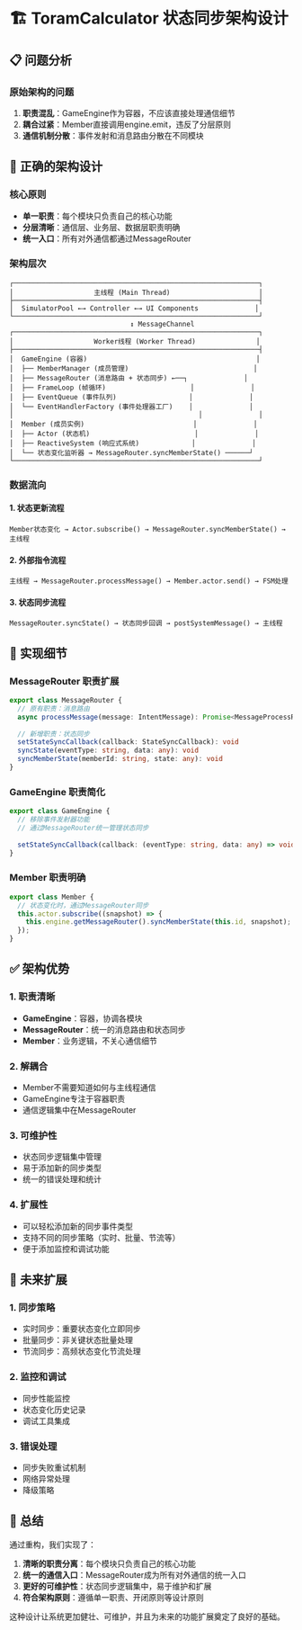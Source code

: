 # 🏗️ ToramCalculator 状态同步架构设计

## 📋 问题分析

### 原始架构的问题
1. **职责混乱**：GameEngine作为容器，不应该直接处理通信细节
2. **耦合过紧**：Member直接调用engine.emit，违反了分层原则
3. **通信机制分散**：事件发射和消息路由分散在不同模块

## 🎯 正确的架构设计

### 核心原则
- **单一职责**：每个模块只负责自己的核心功能
- **分层清晰**：通信层、业务层、数据层职责明确
- **统一入口**：所有对外通信都通过MessageRouter

### 架构层次

```
┌─────────────────────────────────────────────────────────────┐
│                    主线程 (Main Thread)                      │
├─────────────────────────────────────────────────────────────┤
│  SimulatorPool ←→ Controller ←→ UI Components              │
└─────────────────────────────────────────────────────────────┘
                              ↕ MessageChannel
┌─────────────────────────────────────────────────────────────┐
│                    Worker线程 (Worker Thread)               │
├─────────────────────────────────────────────────────────────┤
│  GameEngine (容器)                                          │
│  ├── MemberManager (成员管理)                               │
│  ├── MessageRouter (消息路由 + 状态同步) ←──┐              │
│  ├── FrameLoop (帧循环)                     │              │
│  ├── EventQueue (事件队列)                  │              │
│  └── EventHandlerFactory (事件处理器工厂)    │              │
│                                              │              │
│  Member (成员实例)                           │              │
│  ├── Actor (状态机)                          │              │
│  ├── ReactiveSystem (响应式系统)             │              │
│  └── 状态变化监听器 → MessageRouter.syncMemberState() ──────┘
└─────────────────────────────────────────────────────────────┘
```

### 数据流向

#### 1. 状态更新流程
```
Member状态变化 → Actor.subscribe() → MessageRouter.syncMemberState() → 主线程
```

#### 2. 外部指令流程
```
主线程 → MessageRouter.processMessage() → Member.actor.send() → FSM处理
```

#### 3. 状态同步流程
```
MessageRouter.syncState() → 状态同步回调 → postSystemMessage() → 主线程
```

## 🔧 实现细节

### MessageRouter 职责扩展
```typescript
export class MessageRouter {
  // 原有职责：消息路由
  async processMessage(message: IntentMessage): Promise<MessageProcessResult>
  
  // 新增职责：状态同步
  setStateSyncCallback(callback: StateSyncCallback): void
  syncState(eventType: string, data: any): void
  syncMemberState(memberId: string, state: any): void
}
```

### GameEngine 职责简化
```typescript
export class GameEngine {
  // 移除事件发射器功能
  // 通过MessageRouter统一管理状态同步
  
  setStateSyncCallback(callback: (eventType: string, data: any) => void): void
}
```

### Member 职责明确
```typescript
export class Member {
  // 状态变化时，通过MessageRouter同步
  this.actor.subscribe((snapshot) => {
    this.engine.getMessageRouter().syncMemberState(this.id, snapshot);
  });
}
```

## ✅ 架构优势

### 1. 职责清晰
- **GameEngine**：容器，协调各模块
- **MessageRouter**：统一的消息路由和状态同步
- **Member**：业务逻辑，不关心通信细节

### 2. 解耦合
- Member不需要知道如何与主线程通信
- GameEngine专注于容器职责
- 通信逻辑集中在MessageRouter

### 3. 可维护性
- 状态同步逻辑集中管理
- 易于添加新的同步类型
- 统一的错误处理和统计

### 4. 扩展性
- 可以轻松添加新的同步事件类型
- 支持不同的同步策略（实时、批量、节流等）
- 便于添加监控和调试功能

## 🚀 未来扩展

### 1. 同步策略
- 实时同步：重要状态变化立即同步
- 批量同步：非关键状态批量处理
- 节流同步：高频状态变化节流处理

### 2. 监控和调试
- 同步性能监控
- 状态变化历史记录
- 调试工具集成

### 3. 错误处理
- 同步失败重试机制
- 网络异常处理
- 降级策略

## 📝 总结

通过重构，我们实现了：
1. **清晰的职责分离**：每个模块只负责自己的核心功能
2. **统一的通信入口**：MessageRouter成为所有对外通信的统一入口
3. **更好的可维护性**：状态同步逻辑集中，易于维护和扩展
4. **符合架构原则**：遵循单一职责、开闭原则等设计原则

这种设计让系统更加健壮、可维护，并且为未来的功能扩展奠定了良好的基础。
